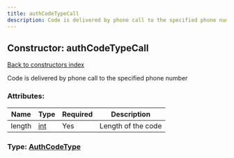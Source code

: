 ```yaml
---
title: authCodeTypeCall
description: Code is delivered by phone call to the specified phone number
---
```

## Constructor: authCodeTypeCall  
[Back to constructors index](index.md)



Code is delivered by phone call to the specified phone number

### Attributes:

| Name     |    Type       | Required | Description |
|----------|---------------|----------|-------------|
|length|[int](../types/int.md) | Yes|Length of the code|



### Type: [AuthCodeType](../types/AuthCodeType.md)


